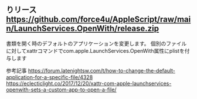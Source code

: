 りリース
https://github.com/force4u/AppleScript/raw/main/LaunchServices.OpenWith/release.zip
---
書類を開く時のデフォルトのアプリケーションを変更します。 
個別のファイルに対してxattrコマンドでcom.apple.LaunchServices.OpenWith属性にplistを付与します 
 
参考記事 
https://forum.latenightsw.com/t/how-to-change-the-default-application-for-a-specific-file/4328 
https://eclecticlight.co/2017/12/20/xattr-com-apple-launchservices-openwith-sets-a-custom-app-to-open-a-file/ 
